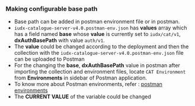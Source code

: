 ### Making configurable base path
- Base path can be added in postman environment file or in postman.
- `iudx-catalogue-server-v4.0.postman-env.json` has **values** array which has a field named **base** whose **value** is currently set to `iudx/cat/v1`, **dxAuthBasePath** with value `auth/v1`.
- The **value** could be changed according to the deployment and then the collection with the `iudx-catalogue-server-v4.0.postman-env.json` file can be uploaded to Postman
- For the changing the **base**, **dxAuthBasePath** value in postman after importing the collection and environment files, locate `CAT Environment` from **Environments** in sidebar of Postman application.
- To know more about Postman environments, refer : [postman environments](https://learning.postman.com/docs/sending-requests/managing-environments/)
- The **CURRENT VALUE** of the variable could be changed


